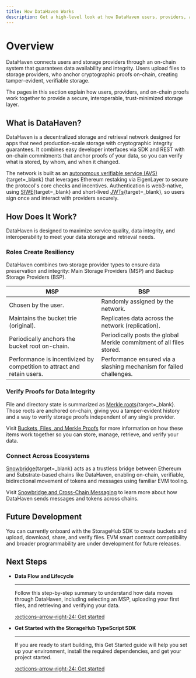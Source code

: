```yaml
---
title: How DataHaven Works
description: Get a high-level look at how DataHaven users, providers, and on-chain proofs work together to provide a secure, interoperable, trust-minimized storage layer.
---
```


# Overview

DataHaven connects users and storage providers through an on-chain system that guarantees data availability and integrity. Users upload files to storage providers, who anchor cryptographic proofs on-chain, creating tamper-evident, verifiable storage.

The pages in this section explain how users, providers, and on-chain proofs work together to provide a secure, interoperable, trust-minimized storage layer.

## What is DataHaven?

DataHaven is a decentralized storage and retrieval network designed for apps that need production-scale storage with cryptographic integrity guarantees. It combines easy developer interfaces via SDK and REST with on-chain commitments that anchor proofs of your data, so you can verify what is stored, by whom, and when it changed.

The network is built as an [autonomous verifiable service (AVS)](https://docs.eigencloud.xyz/products/eigenlayer/developers/concepts/avs-developer-guide){target=\_blank} that leverages Ethereum restaking via EigenLayer to secure the protocol's core checks and incentives. Authentication is web3-native, using [SIWE](https://docs.login.xyz/){target=\_blank} and short-lived [JWTs](https://www.jwt.io/){target=\_blank}, so users sign once and interact with providers securely.

## How Does It Work?

DataHaven is designed to maximize service quality, data integrity, and interoperability to meet your data storage and retrieval needs. 

### Roles Create Resiliency

DataHaven combines two storage provider types to ensure data preservation and integrity: Main Storage Providers (MSP) and Backup Storage Providers (BSP).

| MSP                                                                     | BSP                                                                  |
|-------------------------------------------------------------------------|----------------------------------------------------------------------|
| Chosen by the user.                                                     | Randomly assigned by the network.                                    |
| Maintains the bucket trie (original).                                   | Replicates data across the network (replication).                     |
| Periodically anchors the bucket root on-chain.                          | Periodically posts the global Merkle commitment of all files stored. |
| Performance is incentivized by competition to attract and retain users. | Performance ensured via a slashing mechanism for failed challenges.  |

### Verify Proofs for Data Integrity

File and directory state is summarized as [Merkle roots](https://en.wikipedia.org/wiki/Merkle_tree){target=_blank}. Those roots are anchored on-chain, giving you a tamper-evident history and a way to verify storage proofs independent of any single provider.

Visit [Buckets, Files, and Merkle Proofs](/how-it-works/data-and-provider-model/buckets-files-and-merkle-proofs/) for more information on how these items work together so you can store, manage, retrieve, and verify your data. 

### Connect Across Ecosystems

[Snowbridge](https://app.snowbridge.network/){target=_blank} acts as a trustless bridge between Ethereum and Substrate-based chains like DataHaven, enabling on-chain, verifiable, bidirectional movement of tokens and messages using familiar EVM tooling.

Visit [Snowbridge and Cross-Chain Messaging](/how-it-works/interoperability/snowbridge-and-cross-chain-messaging/) to learn more about how DataHaven sends messages and tokens across chains.

## Future Development

You can currently onboard with the StorageHub SDK to create buckets and upload, download, share, and verify files. EVM smart contract compatibility and broader programmability are under development for future releases.

## Next Steps

<div class="grid cards" markdown>

-   **Data Flow and Lifecycle**

    ---

    Follow this step-by-step summary to understand how data moves through DataHaven, including selecting an MSP, uploading your first files, and retrieving and verifying your data.

    [:octicons-arrow-right-24: Get started](/how-it-works/data-and-provider-model/data-flow-and-lifecycle/)

-   **Get Started with the StorageHub TypeScript SDK**

    ---

    If you are ready to start building, this Get Started guide will help you set up your environment, install the required dependencies, and get your project started.

    [:octicons-arrow-right-24: Get started](/store-and-retrieve-data/use-storagehub-sdk/get-started/)

</div>